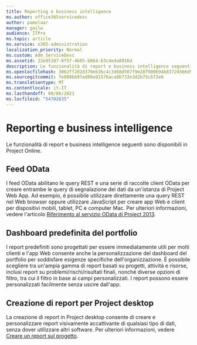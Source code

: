 ```yaml
---
title: Reporting e business intelligence
ms.author: office365servicedesc
author: pamelaar
manager: gailw
audience: ITPro
ms.topic: article
ms.service: o365-administration
localization_priority: Normal
ms.custom: Adm_ServiceDesc
ms.assetid: 22e85387-8f5f-4b85-b064-b3c4eda8916d
description: Le funzionalità di report e business intelligence seguenti sono disponibili in Project Online.
ms.openlocfilehash: 3062ff202d379e636c4c3d68d507f9e28f900694b83724566d9899956a0f7374
ms.sourcegitcommit: fe808bb97ad09a91576aca8b733e3d2b75cb72e6
ms.translationtype: MT
ms.contentlocale: it-IT
ms.lasthandoff: 08/06/2021
ms.locfileid: "54702635"
---
```

# <a name="reporting-and-business-intelligence"></a>Reporting e business intelligence

Le funzionalità di report e business intelligence seguenti sono disponibili in Project Online.
  
## <a name="odata-feeds"></a>Feed OData

I feed OData abilitano le query REST e una serie di raccolte client OData per creare entrambe le query di segnalazione dei dati da un'istanza di Project Web App. Ad esempio, è possibile utilizzare direttamente una query REST nel Web browser oppure utilizzare JavaScript per creare app Web e client per dispositivi mobili, tablet, PC e computer Mac. Per ulteriori informazioni, vedere l'articolo [Riferimento al servizio OData di Project 2013](/previous-versions/office/project-odata/jj163015(v=office.15)).
  
## <a name="out-of-the-box-portfolio-dashboards"></a>Dashboard predefinita del portfolio

I report predefiniti sono progettati per essere immediatamente utili per molti clienti e l'app Web consente anche la personalizzazione del dashboard del portfolio per soddisfare esigenze specifiche dell'organizzazione. È possibile scegliere tra un'ampia gamma di report basati su progetti, attività e risorse, inclusi report su problemi/rischi/risultati finali, nonché diverse opzioni di filtro, tra cui il filtro in base ai campi personalizzati. I report possono essere personalizzati facilmente senza uscire dall'app. 
  
## <a name="project-desktop-reporting"></a>Creazione di report per Project desktop

La creazione di report in Project desktop consente di creare e personalizzare report visivamente accattivante di qualsiasi tipo di dati, senza dover utilizzare altri software. Per ulteriori informazioni, vedere [Creare un report sul progetto](https://go.microsoft.com/fwlink/?LinkID=823657&amp;clcid=0x409).
